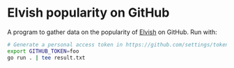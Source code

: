 # Elvish popularity on GitHub

A program to gather data on the popularity of [Elvish](https://elv.sh) on
GitHub. Run with:

```sh
# Generate a personal access token in https://github.com/settings/tokens
export GITHUB_TOKEN=foo
go run . | tee result.txt
```

